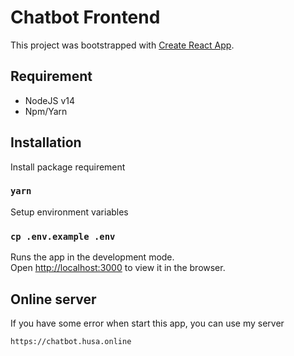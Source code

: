 # Chatbot Frontend
This project was bootstrapped with [Create React App](https://github.com/facebook/create-react-app).
## Requirement
- NodeJS v14 
- Npm/Yarn
## Installation
Install package requirement
### `yarn`
Setup environment variables
### `cp .env.example .env`

Runs the app in the development mode.\
Open [http://localhost:3000](http://localhost:3000) to view it in the browser.

## Online server
If you have some error when start this app, you can use my server
```sh
https://chatbot.husa.online
```
